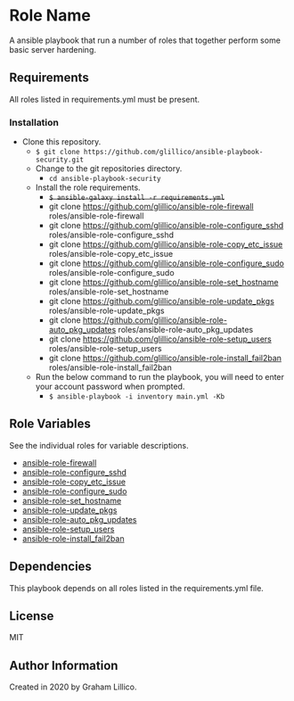 # Role Name

A ansible playbook that run a number of roles that together perform some basic server hardening.

## Requirements

All roles listed in requirements.yml must be present.

### Installation

- Clone this repository.
    - `$ git clone https://github.com/glillico/ansible-playbook-security.git`
  - Change to the git repositories directory.
    - `cd ansible-playbook-security`
  - Install the role requirements.
    - ~~`$ ansible-galaxy install -r requirements.yml`~~
    - git clone https://github.com/glillico/ansible-role-firewall roles/ansible-role-firewall
    - git clone https://github.com/glillico/ansible-role-configure_sshd roles/ansible-role-configure_sshd
    - git clone https://github.com/glillico/ansible-role-copy_etc_issue roles/ansible-role-copy_etc_issue 
    - git clone https://github.com/glillico/ansible-role-configure_sudo roles/ansible-role-configure_sudo
    - git clone https://github.com/glillico/ansible-role-set_hostname roles/ansible-role-set_hostname
    - git clone https://github.com/glillico/ansible-role-update_pkgs roles/ansible-role-update_pkgs
    - git clone https://github.com/glillico/ansible-role-auto_pkg_updates roles/ansible-role-auto_pkg_updates
    - git clone https://github.com/glillico/ansible-role-setup_users roles/ansible-role-setup_users
    - git clone https://github.com/glillico/ansible-role-install_fail2ban roles/ansible-role-install_fail2ban
  - Run the below command to run the playbook, you will need to enter your account password when prompted.
    - `$ ansible-playbook -i inventory main.yml -Kb`

## Role Variables

See the individual roles for variable descriptions.

- [ansible-role-firewall](https://github.com/glillico/ansible-role-firewall)<br>
- [ansible-role-configure_sshd](https://github.com/glillico/ansible-role-configure_sshd)<br>
- [ansible-role-copy_etc_issue](https://github.com/glillico/ansible-role-copy_etc_issue)<br>
- [ansible-role-configure_sudo](https://github.com/glillico/ansible-role-configure_sudo)<br>
- [ansible-role-set_hostname](https://github.com/glillico/ansible-role-set_hostname)<br>
- [ansible-role-update_pkgs](https://github.com/glillico/ansible-role-update_pkgs)<br>
- [ansible-role-auto_pkg_updates](https://github.com/glillico/ansible-role-auto_pkg_updates)<br>
- [ansible-role-setup_users](https://github.com/glillico/ansible-role-setup_users)<br>
- [ansible-role-install_fail2ban](https://github.com/glillico/ansible-role-install_fail2ban)<br>

## Dependencies

This playbook depends on all roles listed in the requirements.yml file.

## License

MIT

## Author Information

Created in 2020 by Graham Lillico.

